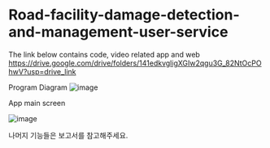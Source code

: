 # Road-facility-damage-detection-and-management-user-service

The link below contains code, video related app and web
https://drive.google.com/drive/folders/141edkvgligXGIw2qgu3G_82NtOcPOhwV?usp=drive_link

Program Diagram
![image](https://github.com/user-attachments/assets/81e1bf4d-dfaf-414a-a14f-1b11db6be88a)

App main screen


![image](https://github.com/user-attachments/assets/5591caa0-e39d-433d-bd0f-aa433ea1597b)

나머지 기능들은 보고서를 참고해주세요.
